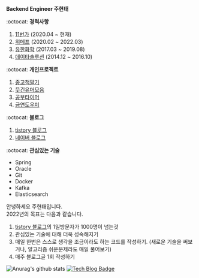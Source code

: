 **Backend Engineer 주현태**

:octocat: **경력사항**

1. [11번가](https://11st.co.kr/) (2020.04 ~ 현재)  
2. [위메프](http://www.wemakeprice.com) (2020.02 ~ 2022.03)  
3. [유한화학](http://www.yuhanchem.co.kr) (2017.03 ~ 2019.08)  
4. [데이타솔루션](http://www.datasolution.kr/) (2014.12 ~ 2016.10)    

:octocat: **개인프로젝트**

1. [중고책팔기](https://play.google.com/store/apps/details?id=com.copocalypse.bookseller)
2. [웃긴유머모음](https://play.google.com/store/apps/details?id=com.copocalypse.humorcrCrawlingWeb)
3. [공부타이머](https://play.google.com/store/apps/details?id=com.tistory.mythinkwrite.studytimer)
4. [금연도우미](https://play.google.com/store/apps/details?id=com.tistory.honeyinfo7.stopsmoking)

:octocat: **블로그**
1. [tistory 블로그](https://honeyinfo7.tistory.com/)
2. [네이버 블로그](https://blog.naver.com/jabel123)

:octocat: **관심있는 기술**
- Spring
- Oracle
- Git
- Docker
- Kafka
- Elasticsearch

안녕하세요 주현태입니다.   
2022년의 목표는 다음과 같습니다.
1. [tistory 블로그](https://honeyinfo7.tistory.com/)의 1일방문자가 1000명이 넘는것
2. 관심있는 기술에 대해 더욱 성숙해지기
3. 매일 한번은 스스로 생각을 조금이라도 하는 코드를 작성하기. (새로운 기술을 써보거나, 알고리즘 쉬운문제라도 매일 풀어보기)
4. 매주 블로그글 1회 작성하기

![Anurag's github stats](https://github-readme-stats.vercel.app/api?username=jabel123&show_icons=true&theme=radical)
[![Tech Blog Badge](http://img.shields.io/badge/-Tech%20blog-black?style=flat-square&logo=github&link=https://honeyinfo7.tistory.com/)](https://honeyinfo7.tistory.com/)
